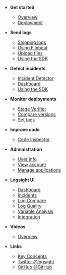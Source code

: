 <!-- docs/_sidebar.md -->

- **Get started**
    - [Overview](/)
    - [Deployment](/get_started/deployment.md)
 
- **Send logs**
    - [Shipping logs](/send_logs/shipping_logs.md)
    - [Using Filebeat](/send_logs/using_filebeats.md)
    - [Upload files](/send_logs/upload_files.md)
    - [Using the SDK](/send_logs/send_logs_using_the_sdk.md)
 
- **Detect incidents**
  - [Incident Detector](/detect_incidents/incident_detector.md) 
  - [Dashboard](/detect_incidents/dashboard.md) 
  - [Using the SDK](/detect_incidents/detect_incidents_using_the_sdk.md)
 
- **Monitor deployments**
  - [Stage Verifier](/monitor_deployments/stage_verifier.md)
  - [Compare versions](/monitor_deployments/compare_versions.md)
  - [Set tags](/monitor_deployments/set_tags.md)
    
- **Improve code**
    - [Code Inspector](/analyze_code/code_inspector.md)

- **Administration**
    - [User info](/administration/user_info.md)
    - [View account](/administration/view_account.md)
    - [Manage applications](/administration/manage_applications.md)
  
- **Logsight UI**
    - [Dashboard](/logsight_ui/dashboard.md)
    - [Incidents](/logsight_ui/incidents.md)
    - [Log Compare](/logsight_ui/log_compare.md)
    - [Log Quality](/logsight_ui/log_quality.md)
    - [Variable Analysis](/logsight_ui/variable_analysis.md)
    - [Integration](/logsight_ui/integration.md)
    
- **Videos**
    - [Overview](/videos/overview.md)

- **Links**
    - [Key Concepts](/_glossary?id=incident)
    - [Twitter @logsight](http://twitter.com/logsight)
    - [GitHub @GitHub](https://github.com/aiops)
